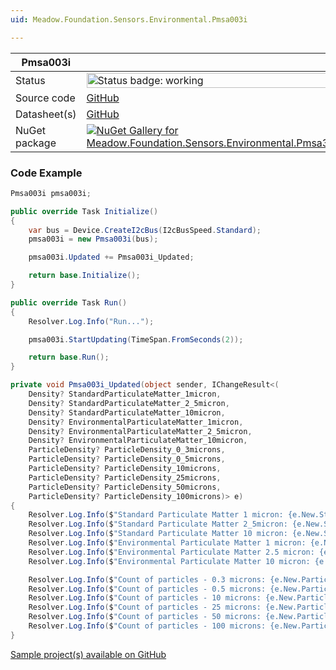 ```yaml
---
uid: Meadow.Foundation.Sensors.Environmental.Pmsa003i

---
```


| Pmsa003i | |
|--------|--------|
| Status | <img src="https://img.shields.io/badge/Working-brightgreen" style="width: auto; height: -webkit-fill-available;" alt="Status badge: working" /> |
| Source code | [GitHub](https://github.com/WildernessLabs/Meadow.Foundation/tree/main/Source/Meadow.Foundation.Peripherals/Sensors.Environmental.Pmsa003I) |
| Datasheet(s) | [GitHub](https://github.com/WildernessLabs/Meadow.Foundation/tree/main/Source/Meadow.Foundation.Peripherals/Sensors.Environmental.Pmsa003I/Datasheet) |
| NuGet package | <a href="https://www.nuget.org/packages/Meadow.Foundation.Sensors.Environmental.Pmsa300i/" target="_blank"><img src="https://img.shields.io/nuget/v/Meadow.Foundation.Sensors.Environmental.Pmsa300i.svg?label=Meadow.Foundation.Sensors.Environmental.Pmsa300i" alt="NuGet Gallery for Meadow.Foundation.Sensors.Environmental.Pmsa300i" /></a> |

### Code Example

```csharp
Pmsa003i pmsa003i;

public override Task Initialize()
{
    var bus = Device.CreateI2cBus(I2cBusSpeed.Standard);
    pmsa003i = new Pmsa003i(bus);

    pmsa003i.Updated += Pmsa003i_Updated;

    return base.Initialize();
}

public override Task Run()
{
    Resolver.Log.Info("Run...");

    pmsa003i.StartUpdating(TimeSpan.FromSeconds(2));

    return base.Run();
}

private void Pmsa003i_Updated(object sender, IChangeResult<(
    Density? StandardParticulateMatter_1micron,
    Density? StandardParticulateMatter_2_5micron,
    Density? StandardParticulateMatter_10micron,
    Density? EnvironmentalParticulateMatter_1micron,
    Density? EnvironmentalParticulateMatter_2_5micron,
    Density? EnvironmentalParticulateMatter_10micron,
    ParticleDensity? ParticleDensity_0_3microns,
    ParticleDensity? ParticleDensity_0_5microns,
    ParticleDensity? ParticleDensity_10microns,
    ParticleDensity? ParticleDensity_25microns,
    ParticleDensity? ParticleDensity_50microns,
    ParticleDensity? ParticleDensity_100microns)> e)
{
    Resolver.Log.Info($"Standard Particulate Matter 1 micron: {e.New.StandardParticulateMatter_1micron.Value.MicroGramsPerMetersCubed} micrograms per m^3");
    Resolver.Log.Info($"Standard Particulate Matter 2_5micron: {e.New.StandardParticulateMatter_2_5micron.Value.MicroGramsPerMetersCubed} micrograms per m^3");
    Resolver.Log.Info($"Standard Particulate Matter 10 micron: {e.New.StandardParticulateMatter_10micron.Value.MicroGramsPerMetersCubed} micrograms per m^3");
    Resolver.Log.Info($"Environmental Particulate Matter 1 micron: {e.New.EnvironmentalParticulateMatter_1micron.Value.MicroGramsPerMetersCubed} micrograms per m^3");
    Resolver.Log.Info($"Environmental Particulate Matter 2.5 micron: {e.New.EnvironmentalParticulateMatter_2_5micron.Value.MicroGramsPerMetersCubed} micrograms per m^3");
    Resolver.Log.Info($"Environmental Particulate Matter 10 micron: {e.New.EnvironmentalParticulateMatter_10micron.Value.MicroGramsPerMetersCubed} micrograms per m^3"); ;

    Resolver.Log.Info($"Count of particles - 0.3 microns: {e.New.ParticleDensity_0_3microns.Value.ParticlesPerCentiliter} in 0.1 liters of air");
    Resolver.Log.Info($"Count of particles - 0.5 microns: {e.New.ParticleDensity_0_5microns.Value.ParticlesPerCentiliter} in 0.1 liters of air");
    Resolver.Log.Info($"Count of particles - 10 microns: {e.New.ParticleDensity_10microns.Value.ParticlesPerCentiliter} in 0.1 liters of air");
    Resolver.Log.Info($"Count of particles - 25 microns: {e.New.ParticleDensity_25microns.Value.ParticlesPerCentiliter} in 0.1 liters of air");
    Resolver.Log.Info($"Count of particles - 50 microns: {e.New.ParticleDensity_50microns.Value.ParticlesPerCentiliter} in 0.1 liters of air");
    Resolver.Log.Info($"Count of particles - 100 microns: {e.New.ParticleDensity_100microns.Value.ParticlesPerCentiliter} in 0.1 liters of air");
}

```

[Sample project(s) available on GitHub](https://github.com/WildernessLabs/Meadow.Foundation/tree/main/Source/Meadow.Foundation.Peripherals/Sensors.Environmental.Pmsa003I/Samples/Pmsa003I_Sample)

